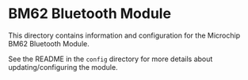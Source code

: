 # BM62 Bluetooth Module

This directory contains information and configuration for the Microchip BM62 Bluetooth Module.

See the README in the `config` directory for more details about updating/configuring the module.